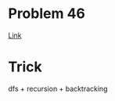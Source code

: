# Problem 46
[Link](https://leetcode.com/problems/permutations/description/)

# Trick
dfs + recursion + backtracking
